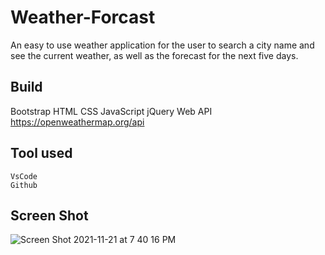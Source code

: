 # Weather-Forcast
An easy to use weather application for the user to search a city name and see the current weather, as well as the forecast for the next five days.

## Build
 Bootstrap
 HTML
 CSS
 JavaScript
 jQuery 
 Web API https://openweathermap.org/api

## Tool used
    VsCode 
    Github

## Screen Shot


![Screen Shot 2021-11-21 at 7 40 16 PM](https://user-images.githubusercontent.com/65972351/142789004-8ef328a4-a3ea-4b70-87d2-8194802abcd3.png)


